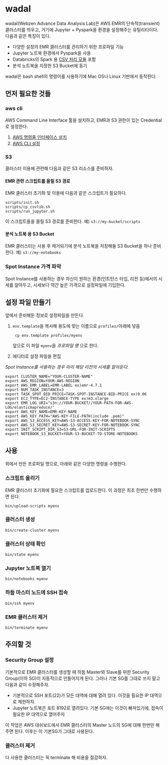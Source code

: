 # wadal

wadal(Webzen Advance Data Analysis Lab)은 AWS EMR의 단속적(transient) 클러스터를 띄우고, 거기에 Jupyter + Pyspark을 환경을 설정해주는 유틸리티이다. 다음과 같은 특징이 있다.

- 다양한 설정의 EMR 클러스터를 관리하기 위한 프로파일 기능
- Jupyter 노트북 환경에서 Pyspark을 사용
- Databricks의 Spark 용 [CSV 처리 모듈](https://github.com/databricks/spark-csv) 포함
- 분석 노트북을 지정한 S3 Bucket에 동기

wadal은 bash shell의 명령어를 사용하기에 Mac OS나 Linux 기반에서 동작한다.

## 먼저 필요한 것들

### aws cli

AWS Command Line Interface 툴을 설치하고, EMR과 S3 권한이 있는 Credential로 설정한다.

1. [AWS 명령줄 인터페이스 설치](https://aws.amazon.com/ko/cli/)
2. [AWS CLI 설정](http://docs.aws.amazon.com/cli/latest/userguide/cli-chap-getting-started.html)

### S3

클러스터 이용에 관련해 다음과 같은 S3 리소스를 준비하자.

#### EMR 관련 스크립트를 올릴 S3 경로

EMR 클러스터 초기화 및 이용에 다음과 같은 스크립트가 필요하다. 

    scripts/init.sh
    scripts/cp_csvlib.sh
    scripts/run_jupyter.sh

이 스크립트들을 올릴 S3 경로를 준비한다. 예) `s3://my-bucket/scripts`


#### 분석 노트북 용 S3 Bucket

EMR 클러스터는 사용 후 제거되기에 분석 노트북을 저장해둘 S3 Bucket을 하나 준비한다. 예) `s3://my-notebooks`


### Spot Instance 가격 파악

Spot Instance를 사용하는 경우 자신이 원하는 환경(인트턴스 타입, 리전 등)에서의 시세를 알아두고, 시세보다 약간 높은 가격으로 설정파일에 기입한다.


## 설정 파일 만들기

앞에서 준비해둔 정보로 설정파일을 만든다.

1. `env.template`을 복사해 용도에 맞는 이름으로 `profiles/`아래에 넣음

        cp env.template profiles/myenv

    앞으로 이 파일 `myenv`을 *프로파일 명* 으로 한다.

2. 에디터로 설정 파일을 편집


*Spot Instance를 사용하는 경우 미리 해당 리전의 시세를 알아둔다.*

    export CLUSTER_NAME="YOUR-CLUSTER-NAME"
    export AWS_REGION=YOUR-AWS-REGION
    export AWS_EMR_LABEL=EMR-LABEL ex)emr-4.7.1
    export NUM_TASK_INSTANCE=3
    export TASK_SPOT_BID_PRICE=TASK-SPOT-INSTANCE-BID-PRICE ex)0.06
    export EC2_TYPE=EC2-INSTANCE-TYPE ex)m3.xlarge
    export EMR_LOG_URI="s3n://YOUR-BUCKET//YOUR-PATH-FOR-AWS-LOG/elasticmapreduce/"
    export AWS_KEY_NAME=EMR-KEY-NAME
    export AWS_KEY_PATH="AWS-KEY-FILE-PATH(include .pem)"
    export AWS_S3_ACCESS_KEY=AWS-S3-ACCESS-KEY-FOR-NOTEBOOK-SYNC
    export AWS_S3_SECRET_KEY=AWS-S3-SECRET-KEY-FOR-NOTEBOOK-SYNC
    export INIT_SCRIPT_DIR_S3=S3-URL-FOR-INIT-SCRIPTS
    export NOTEBOOK_S3_BUCKET=YOUR-S3-BUCKET-TO-STORE-NOTEBOOKS

## 사용

위에서 만든 프로파일 명으로, 아래와 같은 다양한 명령을 수행한다.

### 스크립트 올리기

EMR 클러스터 초기화에 필요한 스크립트를 업로드한다. 이 과정은 최초 한번만 수행하면 된다.

    bin/upload-scripts myenv

### 클러스터 생성

    bin/create-cluster myenv

### 클러스터 상태 확인

    bin/state myenv

### Jupyter 노트북 열기

    bin/notebooks myenv

### 하둡 마스터 노드에 SSH 접속

    bin/ssh myenv

### EMR 클러스터 제거

    bin/terminate myenv


## 주의할 것

### Security Group 설정

기본적으로 EMR 클러스터를 생성할 때 하둡 Master와 Slave를 위한 Security Group(이하 SG)이 자동적으로 만들어지게 된다. 그러나 기본 SG를 그대로 쓰지 말고 다음과 같이 수정해주자.

- 기본적으로 SSH 포트(22)가 모든 대역에 대해 열려 있다. 이것을 필요한 IP 대역으로 제한하자.
- Jupyter 노트북은 포트 8192로 열려있다. 기본 SG에는 이것이 빠져있기에, 접속이 필요한 IP 대역으로 열어주자

이 작업은 AWS 대쉬보드에서 EMR 클러스터의 Master 노드의 SG에 대해 한번만 해주면 된다. 이후는 이 기본SG가 그대로 사용된다.

### 클러스터 제거

다 사용한 클러스터는 꼭 terminate 해 비용을 절감하자.

